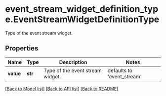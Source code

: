 # event_stream_widget_definition_type.EventStreamWidgetDefinitionType

Type of the event stream widget.
## Properties
Name | Type | Description | Notes
------------ | ------------- | ------------- | -------------
**value** | **str** | Type of the event stream widget. | defaults to 'event_stream'

[[Back to Model list]](README.md#documentation-for-models) [[Back to API list]](README.md#documentation-for-api-endpoints) [[Back to README]](README.md)


